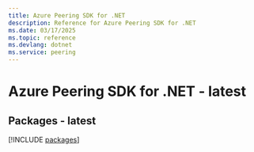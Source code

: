 ```yaml
---
title: Azure Peering SDK for .NET
description: Reference for Azure Peering SDK for .NET
ms.date: 03/17/2025
ms.topic: reference
ms.devlang: dotnet
ms.service: peering
---
```

# Azure Peering SDK for .NET - latest
## Packages - latest
[!INCLUDE [packages](peering-index.md)]